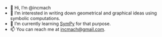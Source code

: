 - 👋 Hi, I’m @incmach
- 👀 I’m interested in writing down geometrical and graphical ideas using symbolic computations.
- 🌱 I’m currently learning [SymPy](https://github.com/sympy/sympy) for that purpose.
- 📫 You can reach me at incmach@gmail.com.
